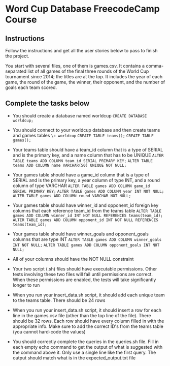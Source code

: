 # Word Cup Database FreecodeCamp Course

## Instructions
Follow the instructions and get all the user stories below to pass to finish the project.

You start with several files, one of them is games.csv. It contains a comma-separated list of all games of the final three rounds of the World Cup tournament since 2014; the titles are at the top. It includes the year of each game, the round of the game, the winner, their opponent, and the number of goals each team scored.

## Complete the tasks below

- You should create a database named worldcup
    `CREATE DATABASE worldcup;`

- You should connect to your worldcup database and then create teams and games tables
    `\c worldcup`
    `CREATE TABLE teams();`
    `CREATE TABLE games();`

- Your teams table should have a team_id column that is a type of SERIAL and is the primary key, and a name column that has to be UNIQUE
    `ALTER TABLE teams ADD COLUMN team_id SERIAL PRIMARY KEY;`
    `ALTER TABLE teams ADD COLUMN name VARCHAR(50) UNIQUE NOT NULL;`

- Your games table should have a game_id column that is a type of SERIAL and is the primary key, a year column of type INT, and a round column of type VARCHAR
    `ALTER TABLE games ADD COLUMN game_id SERIAL PRIMARY KEY;`
    `ALTER TABLE games ADD COLUMN year INT NOT NULL;`
    `ALTER TABLE games ADD COLUMN round VARCHAR NOT NULL;`

- Your games table should have winner_id and opponent_id foreign key columns that each reference team_id from the teams table
    `ALTER TABLE games ADD COLUMN winner_id INT NOT NULL REFERENCES teams(team_id);`
    `ALTER TABLE games ADD COLUMN opponent_id INT NOT NULL REFERENCES teams(team_id);`

- Your games table should have winner_goals and opponent_goals columns that are type INT
    `ALTER TABLE games ADD COLUMN winner_goals INT NOT NULL;`
    `ALTER TABLE games ADD COLUMN opponent_goals INT NOT NULL;`

- All of your columns should have the NOT NULL constraint

- Your two script (.sh) files should have executable permissions. Other tests involving these two files will fail until permissions are correct. When these permissions are enabled, the tests will take significantly longer to run

- When you run your insert_data.sh script, it should add each unique team to the teams table. There should be 24 rows

- When you run your insert_data.sh script, it should insert a row for each line in the games.csv file (other than the top line of the file). There should be 32 rows. Each row should have every column filled in with the appropriate info. Make sure to add the correct ID's from the teams table (you cannot hard-code the values)

- You should correctly complete the queries in the queries.sh file. Fill in each empty echo command to get the output of what is suggested with the command above it. Only use a single line like the first query. The output should match what is in the expected_output.txt file
